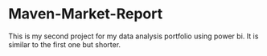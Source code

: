 # Maven-Market-Report
This is my second project for my data analysis portfolio using power bi. It is similar to the first one but shorter.
